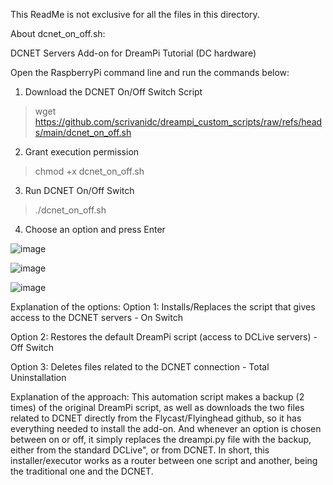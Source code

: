 This ReadMe is not exclusive for all the files in this directory.


About dcnet_on_off.sh:

DCNET Servers Add-on for DreamPi Tutorial (DC hardware)

Open the RaspberryPi command line and run the commands below:
1. Download the DCNET On/Off Switch Script
>	wget https://github.com/scrivanidc/dreampi_custom_scripts/raw/refs/heads/main/dcnet_on_off.sh
2. Grant execution permission
>	chmod +x dcnet_on_off.sh
3. Run DCNET On/Off Switch
>	./dcnet_on_off.sh
4. Choose an option and press Enter


![image](https://github.com/user-attachments/assets/744726b9-f24f-4960-9334-3da5d9e21631)


![image](https://github.com/user-attachments/assets/1fa3306a-5147-480a-81a4-2e4badbeb735)

![image](https://github.com/user-attachments/assets/573a387b-2dc0-42a6-b74b-1b63d10df153)


Explanation of the options:
Option 1: Installs/Replaces the script that gives access to the DCNET servers - On Switch

Option 2: Restores the default DreamPi script (access to DCLive servers) - Off Switch

Option 3: Deletes files related to the DCNET connection - Total Uninstallation

Explanation of the approach:
This automation script makes a backup (2 times) of the original DreamPi script, as well as downloads the two files related 
to DCNET directly from the Flycast/Flyinghead github, so it has everything needed to install the add-on.
And whenever an option is chosen between on or off, it simply replaces the dreampi.py file with the backup, either from the standard DCLive", or from DCNET.
In short, this installer/executor works as a router between one script and another, being the traditional one and the DCNET.
